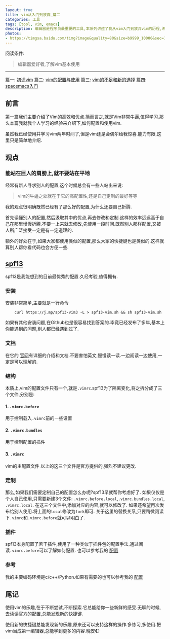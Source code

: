 ```yaml
---
layout: true
title: vim从入门到放弃_篇二
categories: 工具
tags: [tool, vim, emacs]
description: 编辑器是程序员最重要的工具,本系列讲述了我从vim入门到放弃vim的历程,希望对其他人有所帮助
photos:
- https://timgsa.baidu.com/timg?image&quality=80&size=b9999_10000&sec=1491139173&di=1cc0bf82e240f8af1073ff2e4d43c8d6&imgtype=jpg&er=1&src=http%3A%2F%2Fwx3.sinaimg.cn%2Forj360%2F006B7ntWgy1fbumrmh4b9j31hc0u04qs.jpg
---
```


阅读条件:
> 编辑器爱好者,了解vim基本使用

---

篇一: [初识vim](http://yitinglove.cn/blog/2017/03/19/vim_to_emacs_1/)
篇二: [vim的配置与使用](http://yitinglove.cn/blog/2017/03/26/vim_to_emacs_2/)
篇三: [vim的不足和新的选择](http://yitinglove.cn/blog/2017/04/04/vim_to_emacs_3/)
篇四: [spacemacs入门](http://yitinglove.cn/blog/2017/04/23/vim_to_emacs_4/)


<!--more-->
## 前言
第一篇我们主要介绍了Vim的高效和优点.简而言之,就是Vim非常牛逼,值得学习.那么本篇我就我个人学习的经验来介绍下,如何配置和使用vim.

虽然我已经使用并学习vim两年时间了,但是vim还是会偶尔给我惊喜.能力有限,这里只是简单地介绍.

## 观点
### 能站在巨人的肩膀上,就不要站在平地
经常有新人寻求别人的配置,这个时候总会有一些人站出来说:
> vim的牛逼之处就在于它的高配置性,还是自己定制的最好等等

我的观点很明确既然已经有了那么好的配置,为什么还要自己折腾.

首先读懂别人的配置,然后汲取其中的优点,再去修改和定制.这样的效率远远高于自己在那里慢慢折腾.不要一上来就去修改,先使用一段时间.既然别人那样配置,又被人所广泛接受一定是有一定道理的.

额外的好处在于,如果大家都使用类似的配置,那么大家的快捷键也是类似的.这样就算别人帮你看代码也会方便一些.

## [spf13](https://github.com/spf13/spf13-vim)
spf13是我能想到的目前最优秀的配置.久经考验,值得拥有.

### 安装
安装非常简单,主要就是一行命令
```
    curl https://j.mp/spf13-vim3 -L > spf13-vim.sh && sh spf13-vim.sh
```
如果有其他安装问题,在Github也是很容易找到答案的.毕竟已经发布了多年,基本上你能遇到的问题,别人都已经遇到过了.

### 文档
在它的 [官网](http://vim.spf13.com/)有详细的介绍和文档.不要害怕英文,慢慢读一读.一边阅读一边使用,一定是可以理解的.

### 结构
本质上,vim的配置文件只有一个,就是`.vimrc`.spf13为了隔离变化,将之拆分成了三个文件,分别是:
#### 1. `.vimrc.before`
用于控制载入`.vimrc`前的一些设置
#### 2. `.vimrc.bundles`
用于控制配置的插件
#### 3. `.vimrc`
vim的主配置文件
以上的这三个文件是官方提供的,强烈不建议更改.

### 定制
那么,如果我们需要定制自己的配置怎么办呢?spf13早就帮你考虑好了.
如果仅仅是个人自己使用,只需要新建3个文件: `.vimrc.before.local`,`.vimrc.bundles.local`, `.vimrc.local`.
在这三个文件中,添加对应的内容,就可以修改了.
如果还希望再次发布给别人使用.将上面的`local`修改为`fork`即可.
关于这里的替换关系,只要稍微阅读下`.vimrc`和`.vimrc.before`就可以明白了.

### 插件
spf13本身配置了若干插件,使用了一种类似于插件包的配置手法.通过阅读`.vimrc.before`可以了解如何配置.
也可以参考我的 [配置](https://github.com/chengyi818/dotfiles/blob/master/home/.vimrc.before.fork)

### 参考
我的主要编码环境是c/c++/Python.如果有需要的也可以参考我的 [配置](https://github.com/chengyi818/dotfiles/tree/master/home)

## 尾记
使用vim的乐趣,在于不断尝试,不断探索.它总能给你一些新鲜的感受.无聊的时候,去读读官方的配置,总能发现新的快捷键.

使用新的快捷键总能发现新的乐趣,原来还可以支持这样的操作.多练习,多使用.把vim当成第一编辑器,总能学到更多的内容.晚安:moon:
